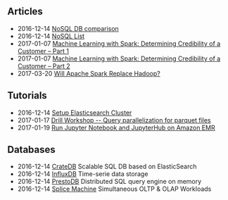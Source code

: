 ## Articles
*   2016-12-14 [NoSQL DB comparison](https://kkovacs.eu/cassandra-vs-mongodb-vs-couchdb-vs-redis)
*   2016-12-14 [NoSQL List](http://nosql-database.org/)
*   2017-01-07 [Machine Learning with Spark: Determining Credibility of a Customer – Part 1](https://acadgild.com/blog/machine-learning-spark-determining-credibility-customer-part-1/)
*   2017-01-07 [Machine Learning with Spark: Determining Credibility of a Customer – Part 2](https://acadgild.com/blog/machine-learning-with-spark-determining-credibility-of-a-customer-part-2/)
*   2017-03-20 [Will Apache Spark Replace Hadoop?](https://acadgild.com/blog/will-apache-spark-replace-hadoop/)

## Tutorials
*   2016-12-14 [Setup Elasticsearch Cluster](https://www.digitalocean.com/community/tutorials/how-to-set-up-a-production-elasticsearch-cluster-on-ubuntu-14-04)
*   2017-01-17 [Drill Workshop -- Query parallelization for parquet files](http://www.openkb.info/2015/07/drill-workshop-query-parallelization.html)
*   2017-01-19 [Run Jupyter Notebook and JupyterHub on Amazon EMR](https://aws.amazon.com/blogs/big-data/running-jupyter-notebook-and-jupyterhub-on-amazon-emr/)

## Databases
*   2016-12-14 [CrateDB](https://crate.io/overview/) Scalable SQL DB based on ElasticSearch
*   2016-12-14 [InfluxDB](https://www.influxdata.com/time-series-platform/influxdb/) Time-serie data storage
*   2016-12-14 [PrestoDB](https://prestodb.io/) Distributed SQL query engine on memory
*   2016-12-14 [Splice Machine](http://www.splicemachine.com/product/features/) Simultaneous OLTP & OLAP Workloads
